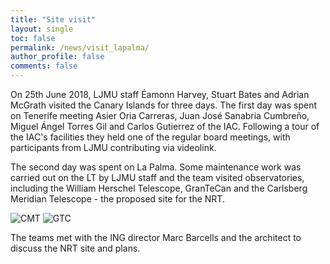 ```yaml
---
title: "Site visit"
layout: single
toc: false
permalink: /news/visit_lapalma/
author_profile: false
comments: false
---
```


On 25th June 2018, LJMU staff Éamonn Harvey, Stuart Bates and Adrian McGrath visited the Canary Islands for three days. The first day was spent on Tenerife meeting Asier Oria Carreras, Juan José Sanabria Cumbreño, Miguel Ángel Torres Gil and Carlos Gutierrez of the IAC. Following a tour of the IAC's facilities they held one of the regular board meetings, with participants from LJMU contributing via videolink.

The second day was spent on La Palma. Some maintenance work was carried out on the LT by LJMU staff and the team visited observatories, including the William Herschel Telescope, GranTeCan and the Carlsberg Meridian Telescope - the proposed site for the NRT. 

![CMT](/_pages/CMT_group_smol.jpg)
![GTC](/_pages/GTC_group_smol.jpg)

The teams met with the ING director Marc Barcells and the architect to discuss the NRT site and plans. 

